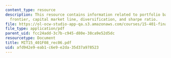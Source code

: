```yaml
---
content_type: resource
description: This resource contains information related to portfolio basics, efficient
  frontier, capital market line, diversification, and sharpe ratio.
file: https://ol-ocw-studio-app-qa.s3.amazonaws.com/courses/15-401-finance-theory-i-fall-2008/afd942e9eab1c6e9e2da35d37a978523_MIT15_401F08_rec06.pdf
file_type: application/pdf
parent_uid: fcc24add-3c7b-c945-d80e-38ca9e52d5dc
resourcetype: Document
title: MIT15_401F08_rec06.pdf
uid: afd942e9-eab1-c6e9-e2da-35d37a978523
---
```


